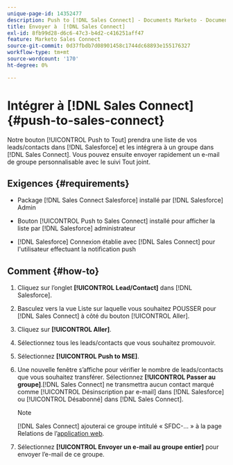 ```yaml
---
unique-page-id: 14352477
description: Push to [!DNL Sales Connect] - Documents Marketo - Documentation du produit
title: Envoyer à  [!DNL Sales Connect]
exl-id: 8fb99d28-d6c6-47c3-b4d2-c416251aff47
feature: Marketo Sales Connect
source-git-commit: 0d37fbdb7d08901458c1744dc68893e155176327
workflow-type: tm+mt
source-wordcount: '170'
ht-degree: 0%

---
```


# Intégrer à [!DNL Sales Connect] {#push-to-sales-connect}

Notre bouton [!UICONTROL Push to Tout] prendra une liste de vos leads/contacts dans [!DNL Salesforce] et les intégrera à un groupe dans [!DNL Sales Connect]. Vous pouvez ensuite envoyer rapidement un e-mail de groupe personnalisable avec le suivi Tout joint.

## Exigences {#requirements}

* Package [!DNL Sales Connect Salesforce] installé par [!DNL Salesforce] Admin

* Bouton [!UICONTROL Push to Sales Connect] installé pour afficher la liste par [!DNL Salesforce] administrateur

* [!DNL Salesforce] Connexion établie avec [!DNL Sales Connect] pour l&#39;utilisateur effectuant la notification push

## Comment {#how-to}

1. Cliquez sur l’onglet **[!UICONTROL Lead/Contact]** dans [!DNL Salesforce].
1. Basculez vers la vue Liste sur laquelle vous souhaitez POUSSER pour [!DNL Sales Connect] à côté du bouton [!UICONTROL Aller].
1. Cliquez sur **[!UICONTROL Aller]**.
1. Sélectionnez tous les leads/contacts que vous souhaitez promouvoir.
1. Sélectionnez **[!UICONTROL Push to MSE]**.
1. Une nouvelle fenêtre s’affiche pour vérifier le nombre de leads/contacts que vous souhaitez transférer. Sélectionnez **[!UICONTROL Passer au groupe]**.[!DNL Sales Connect] ne transmettra aucun contact marqué comme [!UICONTROL Désinscription par e-mail] dans [!DNL Salesforce] ou [!UICONTROL Désabonné] dans [!DNL Sales Connect].

   >[!NOTE]
   >
   >[!DNL Sales Connect] ajouterai ce groupe intitulé « SFDC-... » à la page Relations de l’[application web](https://toutapp.com/login).

1. Sélectionnez **[!UICONTROL Envoyer un e-mail au groupe entier]** pour envoyer l’e-mail de ce groupe.
